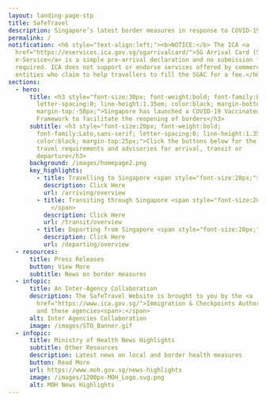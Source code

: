 ```yaml
---
layout: landing-page-stp
title: SafeTravel
description: Singapore’s latest border measures in response to COVID-19
permalink: /
notification: <h6 style="text-align:left;"><b>NOTICE:</b> The ICA <a
  href="https://eservices.ica.gov.sg/sgarrivalcard/">SG Arrival Card (SGAC)
  e-Service</a> is a simple pre-arrival declaration and no submission fees are
  required. ICA does not support or endorse services offered by commercial
  entities who claim to help travellers to fill the SGAC for a fee.</h6>
sections:
  - hero:
      title: <h3 style="font-size:30px; font-weight:bold; font-family:Lato,sans-serif;
        letter-spacing:0; line-height:1.35em; color:black; margin-bottom:-50px;
        margin-top:-50px;">Singapore has launched a COVID-19 Vaccinated Travel
        Framework to facilitate the reopening of borders</h3>
      subtitle: <h3 style="font-size:20px; font-weight:bold;
        font-family:Lato,sans-serif; letter-spacing:0; line-height:1.35em;
        color:black; margin-top:25px;">Click the buttons below for the latest
        travel requirements and advisories for arrival, transit or
        departure</h3>
      background: /images/homepage2.png
      key_highlights:
        - title: Travelling to Singapore <span style="font-size:20px;"> &#187; </span>
          description: Click Here
          url: /arriving/overview
        - title: Transiting through Singapore <span style="font-size:20px;"> &#187;
            </span>
          description: Click Here
          url: /transit/overview
        - title: Departing from Singapore <span style="font-size:20px;"> &#187; </span>
          description: Click Here
          url: /departing/overview
  - resources:
      title: Press Releases
      button: View More
      subtitle: News on border measures
  - infopic:
      title: An Inter-Agency Collaboration
      description: The SafeTravel Website is brought to you by the <a
        href="https://www.ica.gov.sg/">Immigration & Checkpoints Authority</a>
        and these agencies<span>:</span>
      alt: Inter Agencies Collaboration
      image: /images/STO_Banner.gif
  - infopic:
      title: Ministry of Health News Highlights
      subtitle: Other Resources
      description: Latest news on local and border health measures
      button: Read More
      url: https://www.moh.gov.sg/news-highlights
      image: /images/1200px-MOH_Logo.svg.png
      alt: MOH News Highlights
---
```

